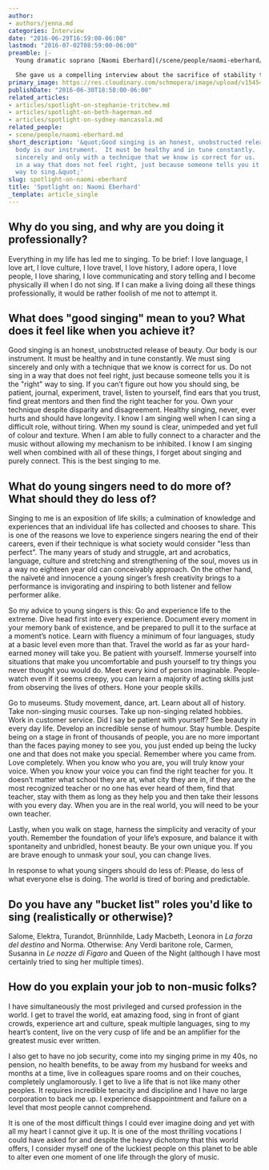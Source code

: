 ```yaml
---
author:
- authors/jenna.md
categories: Interview
date: "2016-06-29T16:59:00-06:00"
lastmod: "2016-07-02T08:59:00-06:00"
preamble: |-
  Young dramatic soprano [Naomi Eberhard](/scene/people/naomi-eberhard/) stays busy with enviable roles like Musetta, Norma, Fiordiligi, Giorgetta (*Il tabarro*), and the title role in Verdi's *Luisa Miller*. Looking ahead to future seasons spent with more Verdi, Strauss, and Wagner, Naomi heads next week to New York as a finalist for the Elizabeth Connell Prize for Aspiring Dramatic Sopranos.

  She gave us a compelling interview about the sacrifice of stability to pursue her career, and the value of experiencing life outside of singing.
primary_image: https://res.cloudinary.com/schmopera/image/upload/v1545409169/media/webhook-uploads/1467241129462/2J7LO8w41bwT_yQfsNyUGASam0v2jq7I8Dp3eIXBghNBK3kUgYJq_kF2MGytRisbrQG4nwgNCozMnjpR5JMzG80_ktWoPw%3Dw1360-h1360
publishDate: "2016-06-30T18:58:00-06:00"
related_articles:
- articles/spotlight-on-stephanie-tritchew.md
- articles/spotlight-on-beth-hagerman.md
- articles/spotlight-on-sydney-mancasola.md
related_people:
- scene/people/naomi-eberhard.md
short_description: '&quot;Good singing is an honest, unobstructed release of beauty.  Our
  body is our instrument.  It must be healthy and in tune constantly.  We must sing
  sincerely and only with a technique that we know is correct for us.  Do not sing
  in a way that does not feel right, just because someone tells you it is the &#039;right&#039;
  way to sing.&quot;'
slug: spotlight-on-naomi-eberhard
title: 'Spotlight on: Naomi Eberhard'
_template: article_single
---
```


## Why do you sing, and why are you doing it professionally?

Everything in my life has led me to singing.  To be brief:  I love language, I love art, I love culture, I love travel, I love history, I adore opera, I love people, I love sharing, I love communicating and story telling and I become physically ill when I do not sing.  If I can make a living doing all these things professionally, it would be rather foolish of me not to attempt it.

## What does "good singing" mean to you? What does it feel like when you achieve it?

Good singing is an honest, unobstructed release of beauty.  Our body is our instrument.  It must be healthy and in tune constantly.  We must sing sincerely and only with a technique that we know is correct for us.  Do not sing in a way that does not feel right, just because someone tells you it is the "right" way to sing.  If you can’t figure out how you should sing, be patient, journal, experiment, travel, listen to yourself, find ears that you trust, find great mentors and then find the right teacher for you.  Own your technique despite disparity and disagreement.  Healthy singing, never, ever hurts and should have longevity.  I know I am singing well when I can sing a difficult role, without tiring.  When my sound is clear, unimpeded and yet full of colour and texture.  When I am able to fully connect to a character and the music without allowing my mechanism to be inhibited.  I know I am singing well when combined with all of these things, I forget about singing and purely connect.  This is the best singing to me.

## What do young singers need to do more of? What should they do less of?

Singing to me is an exposition of life skills; a culmination of knowledge and experiences that an individual life has collected and chooses to share.  This is one of the reasons we love to experience singers nearing the end of their careers, even if their technique is what society would consider "less than perfect".  The many years of study and struggle, art and acrobatics, language, culture and stretching and strengthening of the soul, moves us in a way no eighteen year old can conceivably approach.  On the other hand, the naïveté and innocence a young singer’s fresh creativity brings to a performance is invigorating and inspiring to both listener and fellow performer alike.

So my advice to young singers is this:  Go and experience life to the extreme.  Dive head first into every experience.  Document every moment in your memory bank of existence, and be prepared to pull it to the surface at a moment’s notice.  Learn with fluency a minimum of four languages, study at a basic level even more than that.  Travel the world as far as your hard-earned money will take you.  Be patient with yourself. Immerse yourself into situations that make you uncomfortable and push yourself to try things you never thought you would do.  Meet every kind of person imaginable.  People-watch even if it seems creepy, you can learn a majority of acting skills just from observing the lives of others. Hone your people skills.  

Go to museums.  Study movement, dance, art.  Learn about all of history.  Take non-singing music courses.  Take up non-singing related hobbies.  Work in customer service.  Did I say be patient with yourself? See beauty in every day life.  Develop an incredible sense of humour.  Stay humble.  Despite being on a stage in front of thousands of people, you are no more important than the faces paying money to see you, you just ended up being the lucky one and that does not make you special.  Remember where you came from.  Love completely.  When you know who you are, you will truly know your voice.  When you know your voice you can find the right teacher for you.   It doesn’t matter what school they are at, what city they are in, if they are the most recognized teacher or no one has ever heard of them, find that teacher, stay with them as long as they help you and then take their lessons with you every day.  When you are in the real world, you will need to be your own teacher.  

Lastly, when you walk on stage, harness the simplicity and veracity of your youth.  Remember the foundation of your life’s exposure, and balance it with spontaneity and unbridled, honest beauty.  Be your own unique you.  If you are brave enough to unmask your soul, you can change lives.

In response to what young singers should do less of: Please, do less of what everyone else is doing.  The world is tired of boring and predictable.

## Do you have any "bucket list" roles you'd like to sing (realistically or otherwise)?

Salome, Elektra, Turandot, Brünnhilde, Lady Macbeth, Leonora in *La forza del destino* and Norma.   Otherwise: Any Verdi baritone role, Carmen, Susanna in *Le nozze di Figaro* and Queen of the Night (although I have most certainly tried to sing her multiple times).

## How do you explain your job to non-music folks?

I have simultaneously the most privileged and cursed profession in the world.  I get to travel the world, eat amazing food, sing in front of giant crowds, experience art and culture, speak multiple languages, sing to my heart’s content, live on the very cusp of life and be an amplifier for the greatest music ever written.  

I also get to have no job security, come into my singing prime in my 40s, no pension, no health benefits, to be away from my husband for weeks and months at a time, live in colleagues spare rooms and on their couches, completely unglamorously.  I get to live a life that is not like many other peoples.  It requires incredible tenacity and discipline and I have no large corporation to back me up.  I experience disappointment and failure on a level that most people cannot comprehend.  

It is one of the most difficult things I could ever imagine doing and yet with all my heart I cannot give it up.  It is one of the most thrilling vocations I could have asked for and despite the heavy dichotomy that this world offers, I consider myself one of the luckiest people on this planet to be able to alter even one moment of one life through the glory of music.
